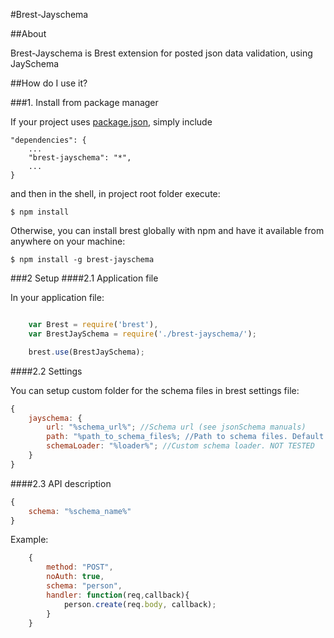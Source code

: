 #Brest-Jayschema

##About

Brest-Jayschema is Brest extension for posted json data validation, using JaySchema

##How do I use it?

###1. Install from package manager

If your project uses [package.json](https://npmjs.org/doc/json.html), simply include

    "dependencies": {
        ...
        "brest-jayschema": "*",
        ...
    }

and then in the shell, in project root folder execute:

    $ npm install

Otherwise, you can install brest globally with npm and have it available from anywhere on your machine:

    $ npm install -g brest-jayschema
    
###2 Setup
####2.1 Application file

In your application file:

```javascript

    var Brest = require('brest'),
    var BrestJaySchema = require('./brest-jayschema/');

    brest.use(BrestJaySchema);    
```

####2.2 Settings

You can setup custom folder for the schema files in brest settings file:

```javascript
{
    jayschema: {
        url: "%schema_url%"; //Schema url (see jsonSchema manuals)
        path: "%path_to_schema_files%; //Path to schema files. Default is "schema"
        schemaLoader: "%loader%"; //Custom schema loader. NOT TESTED
    }
}   
```

####2.3 API description
```javascript
{
    schema: "%schema_name%" 
}   
```

Example:

```javascript
    {
        method: "POST",
        noAuth: true,
        schema: "person",
        handler: function(req,callback){
            person.create(req.body, callback);
        }
    }
```        
